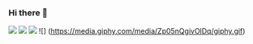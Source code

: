 ### Hi there 👋

<!--
**duki/duki** is a ✨ _special_ ✨ repository because its `README.md` (this file) appears on your GitHub profile.

Here are some ideas to get you started:

- 🔭 I’m currently working on ...
- 🌱 I’m currently learning ...
- 👯 I’m looking to collaborate on ...
- 🤔 I’m looking for help with ...
- 💬 Ask me about ...
- 📫 How to reach me: ...
- 😄 Pronouns: ...
- ⚡ Fun fact: ...
-->
![](https://media.giphy.com/media/zOvBKUUEERdNm/giphy.gif) ![](https://media.giphy.com/media/L0IU2cW8sFw8V2UIfP/giphy.gif) ![](https://media.giphy.com/media/cg5FwpvDmhIcM/giphy.gif) ![] (https://media.giphy.com/media/Zp05nQgivOlDq/giphy.gif)
